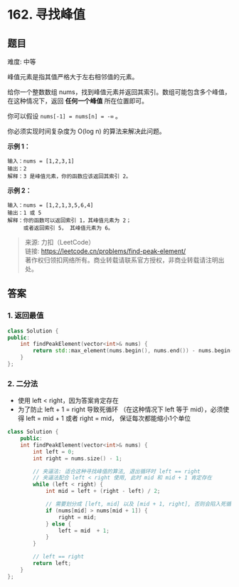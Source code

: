 # 162. 寻找峰值

## 题目

难度: 中等

峰值元素是指其值严格大于左右相邻值的元素。

给你一个整数数组 nums，找到峰值元素并返回其索引。数组可能包含多个峰值，在这种情况下，返回 **任何一个峰值** 所在位置即可。

你可以假设 `nums[-1] = nums[n] = -∞` 。

你必须实现时间复杂度为 O(log n) 的算法来解决此问题。

**示例 1：**

```
输入：nums = [1,2,3,1]
输出：2
解释：3 是峰值元素，你的函数应该返回其索引 2。
```

**示例 2：**

```
输入：nums = [1,2,1,3,5,6,4]
输出：1 或 5 
解释：你的函数可以返回索引 1，其峰值元素为 2；
     或者返回索引 5， 其峰值元素为 6。

```

> 来源: 力扣（LeetCode）  
> 链接: <https://leetcode.cn/problems/find-peak-element/>  
> 著作权归领扣网络所有。商业转载请联系官方授权，非商业转载请注明出处。

## 答案

### 1. 返回最值

```c++
class Solution {
public:
    int findPeakElement(vector<int>& nums) {
        return std::max_element(nums.begin(), nums.end()) - nums.begin();
    }
};
```

### 2. 二分法

- 使用 left < right，因为答案肯定存在
- 为了防止 left + 1 = right 导致死循环 （在这种情况下 left 等于 mid），必须使得 left = mid + 1 或者 right = mid， 保证每次都能缩小1个单位

```c++
class Solution {
    public:
    int findPeakElement(vector<int>& nums) {
        int left = 0;
        int right = nums.size() - 1;

        // 夹逼法: 适合这种寻找峰值的算法, 退出循环时 left == right
        // 夹逼法配合 left < right 使用, 此时 mid 和 mid + 1 肯定存在
        while (left < right) {
            int mid = left + (right - left) / 2;

            // 需要划分成 [left, mid] 以及 [mid + 1, right], 否则会陷入死循环
            if (nums[mid] > nums[mid + 1]) {
                right = mid;
            } else {
                left = mid  + 1;
            }
        }

        // left == right
        return left;
    }
};
```
